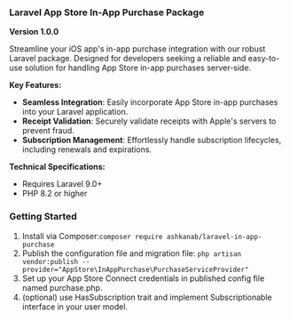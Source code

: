 ### **Laravel App Store In-App Purchase Package**
**Version 1.0.0**

Streamline your iOS app's in-app purchase integration with our robust Laravel package. Designed for developers seeking a reliable and easy-to-use solution for handling App Store in-app purchases server-side.

**Key Features:**

- **Seamless Integration**: Easily incorporate App Store in-app purchases into your Laravel application.
- **Receipt Validation**: Securely validate receipts with Apple's servers to prevent fraud.
- **Subscription Management**: Effortlessly handle subscription lifecycles, including renewals and expirations.

**Technical Specifications:**
- Requires Laravel 9.0+
- PHP 8.2 or higher

### **Getting Started**
1. Install via Composer:`composer require ashkanab/laravel-in-app-purchase`
2. Publish the configuration file and migration file: `php artisan vendor:publish --provider="AppStore\InAppPurchase\PurchaseServiceProvider"`
3. Set up your App Store Connect credentials in published config file named purchase.php.
4. (optional) use HasSubscription trait and implement Subscriptionable interface in your user model.
